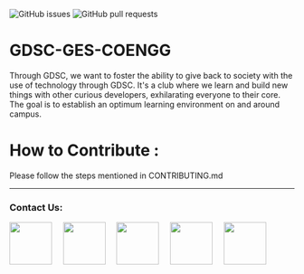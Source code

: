 
![GitHub issues](https://img.shields.io/github/issues/GDSC-GES-COENGG/GDSC-Official-Web?color=%23%2300ff00)
![GitHub pull requests](https://img.shields.io/github/issues-pr/GDSC-GES-COENGG/GDSC-Official-Web?color=%2300f00)

<!-- <html>
<img src = "https://github.com/GDSC-GES-COENGG/GDSC-Official-Web/blob/main/gdsc_logo_alpha.png" width=200 height=200)
</html> -->
     
<!-- [GDSC-GES-COENGG](https://gdscgescoengg.live/) -->

# GDSC-GES-COENGG

Through GDSC, we want to foster the ability to give back to society with the use of technology through GDSC. It's a club where we learn and build new things with other curious developers, exhilarating everyone to their core. The goal is to establish an optimum learning environment on and around campus.

# How to Contribute :
Please follow the steps mentioned in CONTRIBUTING.md



<hr>
<p align="left">
<h3 align="left">Contact Us:</h3>
<a href="https://gdscgescoengg.live/" target="blank"><img align="center" src="https://img.icons8.com/fluency/48/000000/domain.png" height="75" width="75" /></a>&nbsp;&nbsp;&nbsp;&nbsp;
<a href="https://www.linkedin.com/company/gdsc-ges-coengg" target="blank"><img align="center" src="https://img.icons8.com/fluency/48/000000/linkedin.png" height="75" width="75" /></a>&nbsp;&nbsp;&nbsp;&nbsp;
<a href="https://www.instagram.com/gdsc_gescoengg/" target="blank"><img align= "center" src="https://img.icons8.com/fluency/48/000000/instagram-new.png" height="75" width="75" /></a>&nbsp;&nbsp;&nbsp;&nbsp;
<a href="https://www.youtube.com/channel/UCjZ_VIKp8faR6mXptKtvxRQ" target="blank"><img align="center" src="https://img.icons8.com/fluency/48/000000/youtube-play.png" height="75" width="75" /></a>&nbsp;&nbsp;&nbsp;&nbsp;
<a href="https://discord.com/invite/PsKs6m5mmk" target="blank"><img align="center" src="https://img.icons8.com/fluency/48/000000/discord.png" height="75" width="75" /></a>&nbsp;&nbsp;&nbsp;&nbsp;
</p>
</hr>

